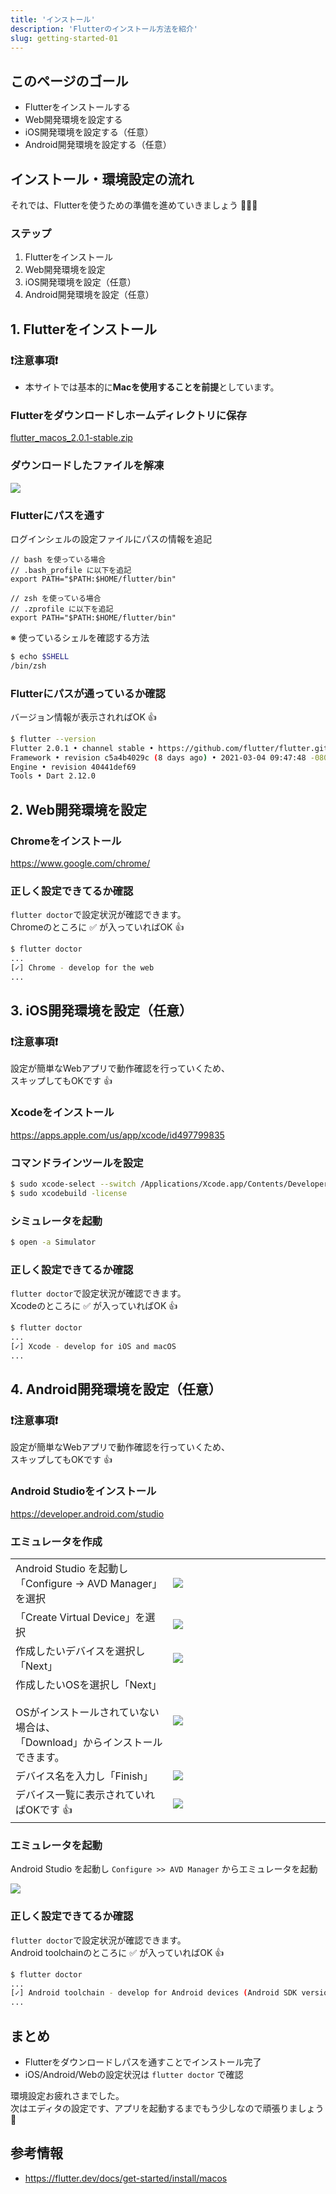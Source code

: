 ```yaml
---
title: 'インストール'
description: 'Flutterのインストール方法を紹介'
slug: getting-started-01
---
```


## このページのゴール
- Flutterをインストールする
- Web開発環境を設定する
- iOS開発環境を設定する（任意）
- Android開発環境を設定する（任意）

## インストール・環境設定の流れ

それでは、Flutterを使うための準備を進めていきましょう 🔧🔧🔧

### ステップ

1. Flutterをインストール
1. Web開発環境を設定
1. iOS開発環境を設定（任意）
1. Android開発環境を設定（任意）


## 1. Flutterをインストール

### ❗️注意事項❗️

- 本サイトでは基本的に**Macを使用することを前提**としています。

### Flutterをダウンロードしホームディレクトリに保存

<a
    className="btn-link"
    href="https://storage.googleapis.com/flutter_infra/releases/stable/macos/flutter_macos_2.0.1-stable.zip">
    flutter_macos_2.0.1-stable.zip
</a>

### ダウンロードしたファイルを解凍

![](/images/getting-started/flutter-unzip.png)

### Flutterにパスを通す

ログインシェルの設定ファイルにパスの情報を追記

```text
// bash を使っている場合
// .bash_profile に以下を追記
export PATH="$PATH:$HOME/flutter/bin"

// zsh を使っている場合
// .zprofile に以下を追記
export PATH="$PATH:$HOME/flutter/bin"
```

※ 使っているシェルを確認する方法

```bash
$ echo $SHELL
/bin/zsh
```


### Flutterにパスが通っているか確認

バージョン情報が表示されればOK 👍

```bash
$ flutter --version
Flutter 2.0.1 • channel stable • https://github.com/flutter/flutter.git
Framework • revision c5a4b4029c (8 days ago) • 2021-03-04 09:47:48 -0800
Engine • revision 40441def69
Tools • Dart 2.12.0
```


## 2. Web開発環境を設定

### Chromeをインストール

<a
    className="btn-link"
    href="https://www.google.com/chrome/">
    https://www.google.com/chrome/
</a>

### 正しく設定できてるか確認

`flutter doctor`で設定状況が確認できます。  
Chromeのところに ✅ が入っていればOK 👍

```bash
$ flutter doctor
...
[✓] Chrome - develop for the web
...
```


## 3. iOS開発環境を設定（任意）

### ❗️注意事項❗️
設定が簡単なWebアプリで動作確認を行っていくため、  
スキップしてもOKです 👍

### Xcodeをインストール

<a
    className="btn-link"
    href="https://apps.apple.com/us/app/xcode/id497799835">
    https://apps.apple.com/us/app/xcode/id497799835
</a>

### コマンドラインツールを設定

```bash
$ sudo xcode-select --switch /Applications/Xcode.app/Contents/Developer
$ sudo xcodebuild -license
```

### シミュレータを起動

```bash
$ open -a Simulator
```

### 正しく設定できてるか確認

`flutter doctor`で設定状況が確認できます。  
Xcodeのところに ✅ が入っていればOK 👍

```bash
$ flutter doctor
...
[✓] Xcode - develop for iOS and macOS
...
```


## 4. Android開発環境を設定（任意）

### ❗️注意事項❗️
設定が簡単なWebアプリで動作確認を行っていくため、  
スキップしてもOKです 👍

### Android Studioをインストール

<a
    className="btn-link"
    href="https://developer.android.com/studio">
    https://developer.android.com/studio
</a>

### エミュレータを作成

<table>
    <tbody>
        <tr>
            <td>Android Studio を起動し<br/>「Configure → AVD Manager」を選択</td>
            <td width="50%"><img src="/images/android-emulator-install-1.png" /></td>
        </tr>
        <tr>
            <td>「Create Virtual Device」を選択</td>
            <td width="50%"><img src="/images/android-emulator-install-2.png" /></td>
        </tr>
        <tr>
            <td>作成したいデバイスを選択し「Next」</td>
            <td width="50%"><img src="/images/android-emulator-install-3.png" /></td>
        </tr>
        <tr>
            <td>
                作成したいOSを選択し「Next」<br/>
                <br/>
                OSがインストールされていない場合は、<br/>
                「Download」からインストールできます。
            </td>
            <td width="50%"><img src="/images/android-emulator-install-4.png" /></td>
        </tr>
        <tr>
            <td>デバイス名を入力し「Finish」</td>
            <td width="50%"><img src="/images/android-emulator-install-5.png" /></td>
        </tr>
        <tr>
            <td>デバイス一覧に表示されていればOKです 👍</td>
            <td width="50%"><img src="/images/android-emulator-install-6.png" /></td>
        </tr>
    </tbody>
</table>

### エミュレータを起動

Android Studio を起動し `Configure >> AVD Manager` からエミュレータを起動

![](/images/android-emulator-launch.png)

### 正しく設定できてるか確認

`flutter doctor`で設定状況が確認できます。  
Android toolchainのところに ✅ が入っていればOK 👍

```bash
$ flutter doctor
...
[✓] Android toolchain - develop for Android devices (Android SDK version 29.0.2)
...
```


## まとめ

- Flutterをダウンロードしパスを通すことでインストール完了
- iOS/Android/Webの設定状況は `flutter doctor` で確認

環境設定お疲れさまでした。  
次はエディタの設定です、アプリを起動するまでもう少しなので頑張りましょう 💪


## 参考情報

- https://flutter.dev/docs/get-started/install/macos
